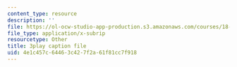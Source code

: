 ```yaml
---
content_type: resource
description: ''
file: https://ol-ocw-studio-app-production.s3.amazonaws.com/courses/18-03sc-differential-equations-fall-2011/4e1c457c64463c427f2a61f81cc7f918_3ejfkMHr_DE.srt
file_type: application/x-subrip
resourcetype: Other
title: 3play caption file
uid: 4e1c457c-6446-3c42-7f2a-61f81cc7f918
---
```


